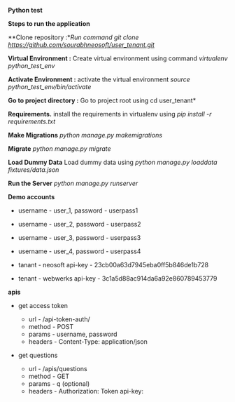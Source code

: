 **Python test**

**Steps to run the application**

**Clone repository :**Run command git clone https://github.com/sourabhneosoft/user_tenant.git*

**Virtual Environment :**  Create virtual environment using command *virtualenv python_test_env*

**Activate Environment :** activate the virtual environment *source python_test_env/bin/activate*

**Go to project directory :** Go to project root using cd user_tenant*

**Requirements.** install the requirements in virtualenv using *pip install -r requirements.txt*

**Make Migrations** *python manage.py makemigrations*

**Migrate** *python manage.py migrate*

**Load Dummy Data** Load dummy data using *python manage.py loaddata fixtures/data.json*

**Run the Server** *python manage.py runserver*

**Demo accounts**

* username - user_1, password - userpass1
* username - user_2, password - userpass2
* username - user_3, password - userpass3
* username - user_4, password - userpass4


* tanant - neosoft  api-key - 23cb00a63d7945eba0ff5b846de1b728
* tenant - webwerks api-key - 3c1a5d88ac914da6a92e860789453779

**apis**

* get access token
     * url - <Domain Name>/api-token-auth/
     * method - POST
     * params - username, password
     * headers - Content-Type: application/json

* get questions
    * url - <Domain Name>/apis/questions
    * method - GET
    * params - q (optional)
    * headers - Authorization: Token <Token obtained from above api>
                api-key: <Api key of tenant>